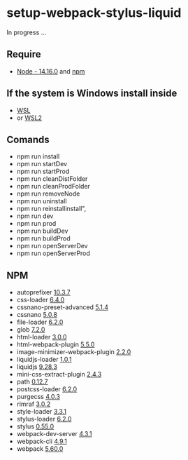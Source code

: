 # setup-webpack-stylus-liquid
In progress ...

## Require
 - [Node - 14.16.0](https://nodejs.org/en/) and [npm](https://www.npmjs.com/get-npm)

## If the system is Windows install inside
 - [WSL](https://docs.microsoft.com/en-us/windows/wsl/install-win10)
 - or [WSL2](https://docs.microsoft.com/en-us/windows/wsl/wsl2-install)

## Comands
  - npm run install
  - npm run startDev
  - npm run startProd
  - npm run cleanDistFolder
  - npm run cleanProdFolder
  - npm run removeNode
  - npm run uninstall
  - npm run reinstallinstall",
  - npm run dev
  - npm run prod
  - npm run buildDev
  - npm run buildProd
  - npm run openServerDev
  - npm run openServerProd

## NPM
  - autoprefixer [10.3.7](https://www.npmjs.com/package/autoprefixer)
  - css-loader [6.4.0](https://www.npmjs.com/package/css-loader)
  - cssnano-preset-advanced [5.1.4](https://www.npmjs.com/package/cssnano-preset-advanced)
  - cssnano [5.0.8](https://www.npmjs.com/package/cssnano)
  - file-loader [6.2.0](https://www.npmjs.com/package/file-loader)
  - glob [7.2.0](https://www.npmjs.com/package/glob)
  - html-loader [3.0.0](https://www.npmjs.com/package/html-loader)
  - html-webpack-plugin [5.5.0](https://www.npmjs.com/package/html-webpack-plugin)
  - image-minimizer-webpack-plugin [2.2.0](https://www.npmjs.com/package/image-minimizer-webpack-plugin)
  - liquidjs-loader [1.0.1](https://www.npmjs.com/package/liquidjs-loader)
  - liquidjs [9.28.3](https://www.npmjs.com/package/liquidjs)
  - mini-css-extract-plugin [2.4.3](https://www.npmjs.com/package/mini-css-extract-plugin)
  - path [0.12.7](https://www.npmjs.com/package/path)
  - postcss-loader [6.2.0](https://www.npmjs.com/package/postcss-loader)
  - purgecss [4.0.3](https://www.npmjs.com/package/purgecss)
  - rimraf [3.0.2](https://www.npmjs.com/package/rimraf)
  - style-loader [3.3.1](https://www.npmjs.com/package/style-loader)
  - stylus-loader [6.2.0](https://www.npmjs.com/package/stylus-loader)
  - stylus [0.55.0](https://www.npmjs.com/package/stylus)
  - webpack-dev-server [4.3.1](https://www.npmjs.com/package/webpack-dev-server)
  - webpack-cli [4.9.1](https://www.npmjs.com/package/webpack-cli)
  - webpack [5.60.0](https://www.npmjs.com/package/webpack)
